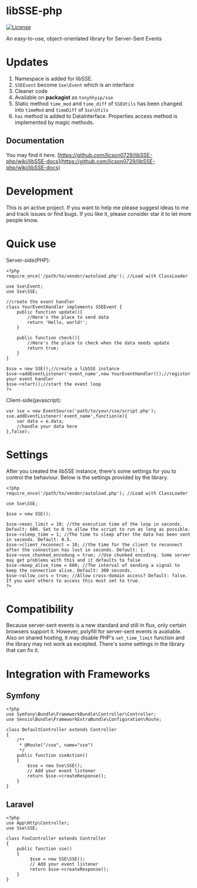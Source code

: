 libSSE-php
==========

[![License](https://img.shields.io/badge/License-MIT-428F7E.svg)](LICENSE.md)

An easy-to-use, object-orienlated library for Server-Sent Events

Updates
=========

1. Namespace is added for libSSE.
2. `SSEEvent` become `Sse\Event` which is an interface
3. Cleaner code
4. Available on **packagist** as `tonyhhyip/sse`
5. Static method `time_mod` and `time_diff` of `SSEUtils` has been changed into `timeMod` and `timeDiff` of `Sse\Utils`
6. `has` method is added to DataInterface. Properties access method is implemented by magic methods.

Documentation
--------------

You may find it here.
[https://github.com/licson0729/libSSE-php/wiki/libSSE-docs](https://github.com/licson0729/libSSE-php/wiki/libSSE-docs)

Development
============

This is an active project. If you want to help me please suggest ideas to me and track issues or find bugs. If you like it, please consider star it to let more people know.

Quick use
==========

Server-side(PHP):

	<?php
	require_once('/path/to/vendor/autoload.php'); //Load with ClassLoader
	
	use Sse\Event;
	use Sse\SSE;
	
	//create the event handler
	class YourEventHandler implements SSEEvent {
		public function update(){
			//Here's the place to send data
			return 'Hello, world!';
		}
		
		public function check(){
			//Here's the place to check when the data needs update
			return true;
		}
	}
	
	$sse = new SSE();//create a libSSE instance
	$sse->addEventListener('event_name',new YourEventHandler());//register your event handler
	$sse->start();//start the event loop
	?>

Client-side(javascript):

	var sse = new EventSource('path/to/your/sse/script.php');
	sse.addEventListener('event_name',function(e){
		var data = e.data;
		//handle your data here
	},false);

Settings
===========

After you created the libSSE instance, there's some settings for you to control the behaviour.
Below is the settings provided by the library.

	<?php
	require_once('/path/to/vendor/autoload.php'); //Load with ClassLoader
	
	use Sse\SSE;
	
	$sse = new SSE();
	
	$sse->exec_limit = 10; //the execution time of the loop in seconds. Default: 600. Set to 0 to allow the script to run as long as possible.
	$sse->sleep_time = 1; //The time to sleep after the data has been sent in seconds. Default: 0.5.
	$sse->client_reconnect = 10; //the time for the client to reconnect after the connection has lost in seconds. Default: 1.
	$sse->use_chunked_encodung = true; //Use chunked encoding. Some server may get problems with this and it defaults to false
	$sse->keep_alive_time = 600; //The interval of sending a signal to keep the connection alive. Default: 300 seconds.
	$sse->allow_cors = true; //Allow cross-domain access? Default: false. If you want others to access this must set to true.
	?>

Compatibility
==============

Because server-sent events is a new standard and still in flux, only certain browsers support it.
However, polyfill for server-sent events is avaliable.
Also on shared hosting, it may disable PHP's `set_time_limit` function and the library may not work as excepted.
There's some settings in the library that can fix it.

Integration with Frameworks
============================

Symfony
-----------

    <?php
    use Symfony\Bundle\FrameworkBundle\Controller\Controller;
    use Sensio\Bundle\FrameworkExtraBundle\Configuration\Route;
    
    class DefaultController extends Controller
    {
        /**
         * @Route("/sse", name="sse")
         */
        public function sseAction()
        {
            $sse = new Sse\SSE();
            // Add your event listener
            return $sse->createResponse();
        }
    }
    
Laravel
--------

    <?php
    use App\Http\Controller;
    use Sse\SSE;
    
    class FooController extends Controller
    {
        public function sse()
        {
             $sse = new SSE\SSE();
             // Add your event listener
             return $sse->createResponse();
        }
    }
